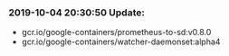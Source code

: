 ### 2019-10-04 20:30:50 Update:

- gcr.io/google-containers/prometheus-to-sd:v0.8.0
- gcr.io/google-containers/watcher-daemonset:alpha4
